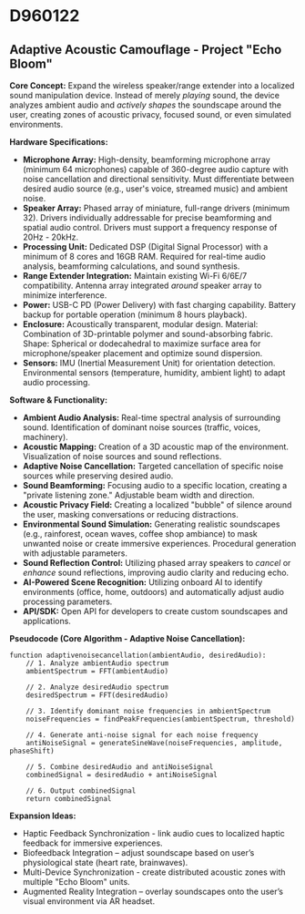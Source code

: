 # D960122

## Adaptive Acoustic Camouflage - Project "Echo Bloom"

**Core Concept:** Expand the wireless speaker/range extender into a localized sound manipulation device. Instead of merely *playing* sound, the device analyzes ambient audio and *actively shapes* the soundscape around the user, creating zones of acoustic privacy, focused sound, or even simulated environments.

**Hardware Specifications:**

*   **Microphone Array:** High-density, beamforming microphone array (minimum 64 microphones) capable of 360-degree audio capture with noise cancellation and directional sensitivity. Must differentiate between desired audio source (e.g., user's voice, streamed music) and ambient noise.
*   **Speaker Array:**  Phased array of miniature, full-range drivers (minimum 32). Drivers individually addressable for precise beamforming and spatial audio control.  Drivers must support a frequency response of 20Hz - 20kHz.
*   **Processing Unit:** Dedicated DSP (Digital Signal Processor) with a minimum of 8 cores and 16GB RAM. Required for real-time audio analysis, beamforming calculations, and sound synthesis.
*   **Range Extender Integration:** Maintain existing Wi-Fi 6/6E/7 compatibility.  Antenna array integrated *around* speaker array to minimize interference.
*   **Power:**  USB-C PD (Power Delivery) with fast charging capability. Battery backup for portable operation (minimum 8 hours playback).
*   **Enclosure:**  Acoustically transparent, modular design.  Material: Combination of 3D-printable polymer and sound-absorbing fabric.  Shape:  Spherical or dodecahedral to maximize surface area for microphone/speaker placement and optimize sound dispersion.
*   **Sensors:** IMU (Inertial Measurement Unit) for orientation detection. Environmental sensors (temperature, humidity, ambient light) to adapt audio processing.

**Software & Functionality:**

*   **Ambient Audio Analysis:** Real-time spectral analysis of surrounding sound. Identification of dominant noise sources (traffic, voices, machinery).
*   **Acoustic Mapping:** Creation of a 3D acoustic map of the environment.  Visualization of noise sources and sound reflections.
*   **Adaptive Noise Cancellation:**  Targeted cancellation of specific noise sources while preserving desired audio.
*   **Sound Beamforming:**  Focusing audio to a specific location, creating a "private listening zone." Adjustable beam width and direction.
*   **Acoustic Privacy Field:** Creating a localized "bubble" of silence around the user, masking conversations or reducing distractions.
*   **Environmental Sound Simulation:**  Generating realistic soundscapes (e.g., rainforest, ocean waves, coffee shop ambiance) to mask unwanted noise or create immersive experiences.  Procedural generation with adjustable parameters.
*   **Sound Reflection Control:** Utilizing phased array speakers to *cancel* or *enhance* sound reflections, improving audio clarity and reducing echo.
*   **AI-Powered Scene Recognition:** Utilizing onboard AI to identify environments (office, home, outdoors) and automatically adjust audio processing parameters.
*    **API/SDK:** Open API for developers to create custom soundscapes and applications.

**Pseudocode (Core Algorithm - Adaptive Noise Cancellation):**

```
function adaptivenoisecancellation(ambientAudio, desiredAudio):
    // 1. Analyze ambientAudio spectrum
    ambientSpectrum = FFT(ambientAudio)

    // 2. Analyze desiredAudio spectrum
    desiredSpectrum = FFT(desiredAudio)

    // 3. Identify dominant noise frequencies in ambientSpectrum
    noiseFrequencies = findPeakFrequencies(ambientSpectrum, threshold)

    // 4. Generate anti-noise signal for each noise frequency
    antiNoiseSignal = generateSineWave(noiseFrequencies, amplitude, phaseShift)

    // 5. Combine desiredAudio and antiNoiseSignal
    combinedSignal = desiredAudio + antiNoiseSignal

    // 6. Output combinedSignal
    return combinedSignal
```

**Expansion Ideas:**

*   Haptic Feedback Synchronization - link audio cues to localized haptic feedback for immersive experiences.
*   Biofeedback Integration – adjust soundscape based on user’s physiological state (heart rate, brainwaves).
*   Multi-Device Synchronization - create distributed acoustic zones with multiple "Echo Bloom" units.
*   Augmented Reality Integration – overlay soundscapes onto the user’s visual environment via AR headset.